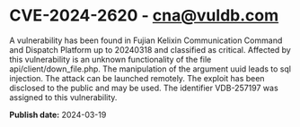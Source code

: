 # CVE-2024-2620 - cna@vuldb.com

A vulnerability has been found in Fujian Kelixin Communication Command and Dispatch Platform up to 20240318 and classified as critical. Affected by this vulnerability is an unknown functionality of the file api/client/down_file.php. The manipulation of the argument uuid leads to sql injection. The attack can be launched remotely. The exploit has been disclosed to the public and may be used. The identifier VDB-257197 was assigned to this vulnerability.

**Publish date:** 2024-03-19
